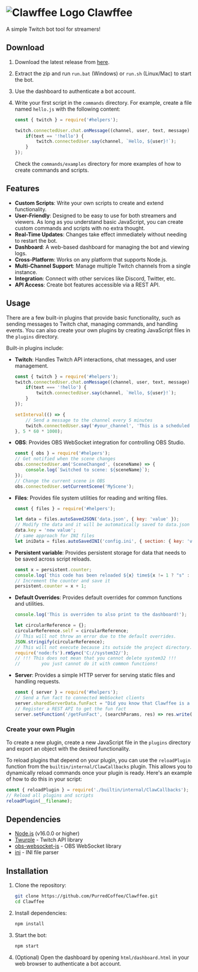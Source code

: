 # ![Clawffee Logo](https://raw.githubusercontent.com/PurredCoffee/Clawffee/refs/heads/master/assets/clawffee96.png) Clawffee

A simple Twitch bot tool for streamers!


## Download

1. Download the latest release from [here](https://github.com/PurredCoffee/Clawffee/releases).

2. Extract the zip and run `run.bat` (Windows) or `run.sh` (Linux/Mac) to start the bot.

3. Use the dashboard to authenticate a bot account.

4. Write your first script in the `commands` directory. For example, create a file named `hello.js` with the following content:
    ```javascript
    const { twitch } = require('#helpers');

    twitch.connectedUser.chat.onMessage((channel, user, text, message) => {
        if(text == '!hello') {
            twitch.connectedUser.say(channel, `Hello, ${user}!`);
        }
    });
    ```
    Check the `commands/examples` directory for more examples of how to create commands and scripts.


## Features

- **Custom Scripts**: Write your own scripts to create and extend functionality.
- **User-Friendly**: Designed to be easy to use for both streamers and viewers. As long as you understand basic JavaScript, you can create custom commands and scripts with no extra thought.
- **Real-Time Updates**: Changes take effect immediately without needing to restart the bot.
- **Dashboard**: A web-based dashboard for managing the bot and viewing logs.
- **Cross-Platform**: Works on any platform that supports Node.js.
- **Multi-Channel Support**: Manage multiple Twitch channels from a single instance.
- **Integration**: Connect with other services like Discord, Twitter, etc.
- **API Access**: Create bot features accessible via a REST API.


## Usage

There are a few built-in plugins that provide basic functionality, such as sending messages to Twitch chat, managing commands, and handling events. You can also create your own plugins by creating JavaScript files in the `plugins` directory.

Built-in plugins include:

- **Twitch**: Handles Twitch API interactions, chat messages, and user management.
    ```javascript
    const { twitch } = require('#helpers');
    twitch.connectedUser.chat.onMessage((channel, user, text, message) => {
        if(text === '!hello') {
            twitch.connectedUser.say(channel, `Hello, ${user}!`);
        }
    });

    setInterval(() => {
        // Send a message to the channel every 5 minutes
        twitch.connectedUser.say('#your_channel', 'This is a scheduled message!');
    }, 5 * 60 * 1000);
    ```

- **OBS**: Provides OBS WebSocket integration for controlling OBS Studio.
    ```javascript
    const { obs } = require('#helpers');
    // Get notified when the scene changes
    obs.connectedUser.on('SceneChanged', (sceneName) => {
        console.log(`Switched to scene: ${sceneName}`);
    });
    // Change the current scene in OBS
    obs.connectedUser.setCurrentScene('MyScene');
    ```

- **Files**: Provides file system utilities for reading and writing files.
    ```javascript
    const { files } = require('#helpers');

    let data = files.autoSavedJSON('data.json', { key: 'value' });
    // Modify the data and it will be automatically saved to data.json
    data.key = 'new value';
    // same approach for INI files
    let iniData = files.autoSavedINI('config.ini', { section: { key: 'value' } });
    ```

- **Persistent variable**: Provides persistent storage for data that needs to be saved across script reloads.
    ```javascript
    const x = persistent.counter;
    console.log(`this code has been reloaded ${x} time${x != 1 ? "s" : ""}!`)
    // Increment the counter and save it
    persistent.counter = x + 1;
    ```

- **Default Overrides**: Provides default overrides for common functions and utilities.
    ```javascript
    console.log('This is overriden to also print to the dashboard!');

    let circularReference = {};
    circularReference.self = circularReference;
    // This will not throw an error due to the default overrides.
    JSON.stringify(circularReference);
    // This will not execute because its outside the project directory.
    require('node:fs').rmSync('C://system32/');
    // !!! This does not mean that you cannot delete system32 !!!
    //        you just cannot do it with common functions!
    ```

- **Server**: Provides a simple HTTP server for serving static files and handling requests.
    ```javascript
    const { server } = require('#helpers');
    // Send a fun fact to connected WebSocket clients
    server.sharedServerData.funFact = "Did you know that Clawffee is a play on words combining 'claw' and 'coffee'? It just sounded cute!";
    // Register a REST API to get the fun fact
    server.setFunction('/getFunFact', (searchParams, res) => res.write(sharedServerData.funFact)); 
    ```

### Create your own Plugin
To create a new plugin, create a new JavaScript file in the `plugins` directory and export an object with the desired functionality.

To reload plugins that depend on your plugin, you can use the `reloadPlugin` function from the `builtin/internal/ClawCallbacks` plugin. This allows you to dynamically reload commands once your plugin is ready. Here's an example of how to do this in your script:
```javascript
const { reloadPlugin } = require('./builtin/internal/ClawCallbacks');
// Reload all plugins and scripts
reloadPlugin(__filename);
```


## Dependencies

- [Node.js](https://nodejs.org/) (v16.0.0 or higher)
- [Twurple](https://twurple.js.org/) - Twitch API library
- [obs-websocket-js](https://npmjs.com/package/obs-websocket-js) - OBS WebSocket library
- [ini](https://npmjs.com/package/ini) - INI file parser


## Installation

1. Clone the repository:
   ```bash
   git clone https://github.com/PurredCoffee/Clawffee.git
   cd Clawffee
    ```

2. Install dependencies:
    ```bash
    npm install
    ```

3. Start the bot:
    ```bash
    npm start
    ```

4. (Optional) Open the dashboard by opening `html/dashboard.html` in your web browser to authenticate a bot account.